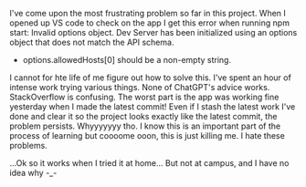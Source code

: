 I've come upon the most frustrating problem so far in this project. When I opened up VS code to check on the app I get this error when running npm start: Invalid options object. Dev Server has been initialized using an options object that does not match the API schema.
 - options.allowedHosts[0] should be a non-empty string.

 I cannot for hte life of me figure out how to solve this. I've spent an hour of intense work trying various things. None of ChatGPT's advice works. StackOverflow is confusing. The worst part is the app was working fine yesterday when I made the latest commit! Even if I stash the latest work I've done and clear it so the project looks exactly like the latest commit, the problem persists. Whyyyyyyy tho. I know this is an important part of the process of learning but coooome ooon, this is just killing me. I hate these problems. 

...Ok so it works when I tried it at home... But not at campus, and I have no idea why -_- 